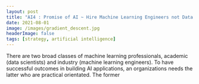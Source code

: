 ```yaml
---
layout: post
title: "AI4 : Promise of AI ~ Hire Machine Learning Engineers not Data Scientists"
date: 2021-08-01
image: /images/gradient_descent.jpg
headerImage: false
tags: [strategy, artificial intelligence] 
---
```


There are two broad classes of machine learning professionals, academic (data scientists) and industry (machine learning engineers). To have successful outcomes in building AI applications, an organizations needs the latter who are practical orientated. The former 
